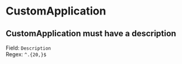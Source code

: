 # CustomApplication
## CustomApplication must have a description
Field: `Description`   
Regex: `^.{20,}$`    


